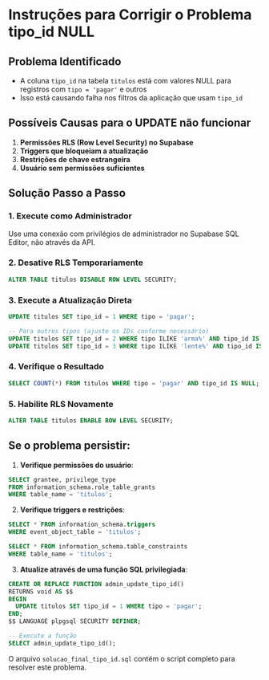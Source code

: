# Instruções para Corrigir o Problema tipo_id NULL

## Problema Identificado
- A coluna `tipo_id` na tabela `titulos` está com valores NULL para registros com `tipo = 'pagar'` e outros
- Isso está causando falha nos filtros da aplicação que usam `tipo_id`

## Possíveis Causas para o UPDATE não funcionar
1. **Permissões RLS (Row Level Security) no Supabase**
2. **Triggers que bloqueiam a atualização**
3. **Restrições de chave estrangeira**
4. **Usuário sem permissões suficientes**

## Solução Passo a Passo

### 1. Execute como Administrador
Use uma conexão com privilégios de administrador no Supabase SQL Editor, não através da API.

### 2. Desative RLS Temporariamente
```sql
ALTER TABLE titulos DISABLE ROW LEVEL SECURITY;
```

### 3. Execute a Atualização Direta
```sql
UPDATE titulos SET tipo_id = 1 WHERE tipo = 'pagar';

-- Para outros tipos (ajuste os IDs conforme necessário)
UPDATE titulos SET tipo_id = 2 WHERE tipo ILIKE 'arma%' AND tipo_id IS NULL;
UPDATE titulos SET tipo_id = 3 WHERE tipo ILIKE 'lente%' AND tipo_id IS NULL;
```

### 4. Verifique o Resultado
```sql
SELECT COUNT(*) FROM titulos WHERE tipo = 'pagar' AND tipo_id IS NULL;
```

### 5. Habilite RLS Novamente
```sql
ALTER TABLE titulos ENABLE ROW LEVEL SECURITY;
```

## Se o problema persistir:

1. **Verifique permissões do usuário**:
```sql
SELECT grantee, privilege_type 
FROM information_schema.role_table_grants 
WHERE table_name = 'titulos';
```

2. **Verifique triggers e restrições**:
```sql
SELECT * FROM information_schema.triggers 
WHERE event_object_table = 'titulos';

SELECT * FROM information_schema.table_constraints 
WHERE table_name = 'titulos';
```

3. **Atualize através de uma função SQL privilegiada**:
```sql
CREATE OR REPLACE FUNCTION admin_update_tipo_id()
RETURNS void AS $$
BEGIN
  UPDATE titulos SET tipo_id = 1 WHERE tipo = 'pagar';
END;
$$ LANGUAGE plpgsql SECURITY DEFINER;

-- Execute a função
SELECT admin_update_tipo_id();
```

O arquivo `solucao_final_tipo_id.sql` contém o script completo para resolver este problema.
